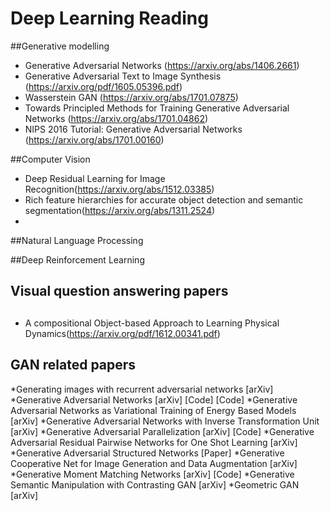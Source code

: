 # Deep Learning Reading

##Generative modelling
* Generative Adversarial Networks (https://arxiv.org/abs/1406.2661)
* Generative Adversarial Text to Image Synthesis (https://arxiv.org/pdf/1605.05396.pdf)
* Wasserstein GAN (https://arxiv.org/abs/1701.07875)
* Towards Principled Methods for Training Generative Adversarial Networks (https://arxiv.org/abs/1701.04862)
* NIPS 2016 Tutorial: Generative Adversarial Networks (https://arxiv.org/abs/1701.00160)


##Computer Vision
* Deep Residual Learning for Image Recognition(https://arxiv.org/abs/1512.03385) 
* Rich feature hierarchies for accurate object detection and semantic segmentation(https://arxiv.org/abs/1311.2524)
* 

##Natural Language Processing




##Deep Reinforcement Learning


## Visual question answering papers

##
* A compositional Object-based Approach to Learning Physical Dynamics(https://arxiv.org/pdf/1612.00341.pdf)


## GAN related papers
*Generating images with recurrent adversarial networks [arXiv]
*Generative Adversarial Networks [arXiv] [Code] [Code]
*Generative Adversarial Networks as Variational Training of Energy Based Models [arXiv]
*Generative Adversarial Networks with Inverse Transformation Unit [arXiv]
*Generative Adversarial Parallelization [arXiv] [Code]
*Generative Adversarial Residual Pairwise Networks for One Shot Learning [arXiv]
*Generative Adversarial Structured Networks [Paper]
*Generative Cooperative Net for Image Generation and Data Augmentation [arXiv]
*Generative Moment Matching Networks [arXiv] [Code]
*Generative Semantic Manipulation with Contrasting GAN [arXiv]
*Geometric GAN [arXiv]




